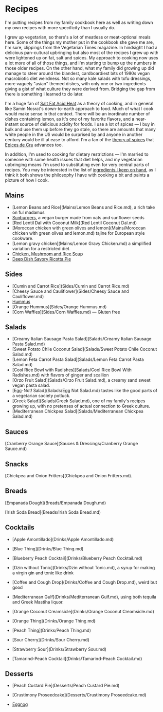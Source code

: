 # Recipes

I'm putting recipes from my family cookbook here as well as writing down my own recipes with more specificity than I usually do. 

I grew up vegetarian, so there's a lot of meatless or meat-optional meals here. Some of the things my mother put in the cookbook she gave me are, I'm sure, clippings from the Vegetarian Times magazine. In hindsight I had a delicious pan-cultural upbringing but also most of the recipes I grew up with were lightened up on fat, salt and spices. My approach to cooking now uses a lot more of all of those things, and I'm starting to bump up the numbers in those older recipes. On the other hand, what my family did growing up did manage to steer around the blandest, cardboardiest bits of 1980s vegan macrobiotic diet weirdness. Not so many kale salads with tofu dressings, more vaguely "asian" themed dishes, with only one or two ingredients giving a gist of what culture they were derived from. Bridging the gap from there is something I learned to do later.

 I'm a huge fan of [Salt Fat Acid Heat](https://www.saltfatacidheat.com/) as a theory of cooking, and in general like Samin Nosrat's down-to-earth approach to food. Much of what I cook would make sense in that context. There will be an inordinate number of dishes containing lemon, as it's one of my favorite flavors, and a near-instant source of delicious acidity for foods. I use a lot of spices — I buy in bulk and use them up before they go stale, so there are amounts that many white people in the US would be surprised by and anyone in another century would be ill at ease to afford. I'm a fan of the [theory of spices](https://epicesdecru.com/products/livres/the-golden-rules-of-spices) that [Epices de Cru](https://epicesdecru.com/) advances too. 

In addition, I'm used to cooking for dietary restrictions — I'm married to someone with some health issues that diet helps, and my vegetarian upbringing means I'm used to substituting even for very central parts of recipes. You may be interested in the list of [ingredients I keep on hand](Ingredients.md), as I think it both shows the philosophy I have with cooking a bit and paints a picture of how I cook.

## Mains

- [Lemon Beans and Rice](Mains/Lemon Beans and Rice.md), a rich take on ful madamus
- [Sunburgers](Mains/Sunburgers.md), a vegan burger made from oats and sunflower seeds
- [Red Lentil Dal with Coconut Milk](Red Lentil Coconut Dal.md)
- [Moroccan chicken with green olives and lemon](Mains/Moroccan chicken with green olives and lemon.md) tajine for European style cookware.
- [Lemon gravy chicken](Mains/Lemon Gravy Chicken.md) a simplified variation for a restricted diet.
- [Chicken, Mushroom and Rice Soup](Mains/Chicken-Mushroom-Rice-Soup.md)
- [Deep Dish Savory Ricotta Pie](Mains/Deep-Dish-Savory-Ricotta-Pie.md)

## Sides

- [Cumin and Carrot Rice](Sides/Cumin and Carrot Rice.md)
- [Cheesy Sauce and Cauliflower](Sides/Cheesy Sauce and Cauliflower.md)
- [Hummus](Sides/Hummus.md)
- [Orange Hummus](Sides/Orange Hummus.md)
- [Corn Waffles](Sides/Corn Waffles.md) — Gluten free

## Salads

- [Creamy Italian Sausage Pasta Salad](Salads/Creamy Italian Sausage Pasta Salad.md)
- [Sweet Potato Chile Coconut Salad](Salads/Sweet Potato Chile Coconut Salad.md)
- [Lemon Feta Carrot Pasta Salad](Salads/Lemon Feta Carrot Pasta Salad.md)
- [Cool Rice Bowl with Radishes](Salads/Cool Rice Bowl With Radishes.md) with flavors of ginger and scallion
- [Orzo Fruit Salad](Salads/Orzo Fruit Salad.md), a creamy sand sweet vegan pasta salad.
- [Egg-Not! Salad](Salads/Egg Not Salad.md) tastes like the good parts of a vegetarian society potluck.
- [Greek Salad](Salads/Greek Salad.md), one of my family's recipes growing up, with no pretenses of actual connection to Greek culture.
- [Mediterranean Chickpea Salad](Salads/Mediterranean Chickpea Salad.md)

## Sauces

[Cranberry Orange Sauce](Sauces & Dressings/Cranberry Orange Sauce.md)

## Snacks

[Chickpea and Onion Fritters](Chickpea and Onion Fritters.md).

## Breads

[Empanada Dough](Breads/Empanada Dough.md)

[Irish Soda Bread](Breads/Irish Soda Bread.md)

## Cocktails

- [Apple Amontillado](Drinks/Apple Amontillado.md)

- [Blue Thing](Drinks/Blue Thing.md)

- [Blueberry Peach Cocktail](Drinks/Blueberry Peach Cocktail.md)

- [Dzin without Tonic](Drinks/Dzin without Tonic.md), a syrup for making a
  virgin gin and tonic like drink

- [Coffee and Cough Drop](Drinks/Coffee and Cough Drop.md), weird but good

- [Mediterranean Gulf](Drinks/Mediterranean Gulf.md), using both tequila and
  Greek Mastiha liquor.

- [Orange Coconut Creamsicle](Drinks/Orange Coconut Creamsicle.md)

- [Orange Thing](Drinks/Orange Thing.md)

- [Peach Thing](Drinks/Peach Thing.md)

- [Sour Cherry](Drinks/Sour Cherry.md)

- [Strawberry Sour](Drinks/Strawberry Sour.md)

- [Tamarind-Peach Cocktail](Drinks/Tamarind-Peach Cocktail.md)

## Desserts

- [Peach Custard Pie](Desserts/Peach Custard Pie.md)

- [Crustimony Proseedcake](Desserts/Crustimony Proseedcake.md)

- [Eggnog](Desserts/Eggnog.md)
